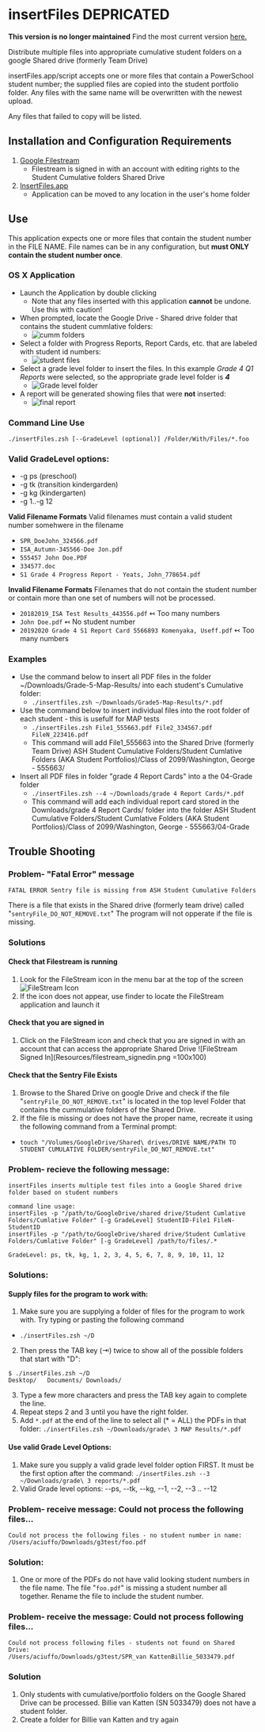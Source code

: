 # insertFiles DEPRICATED
**This version is no longer maintained**
Find the most current version [here.](https://github.com/txoof/insertFiles#insertFiles)

Distribute multiple files into appropriate cumulative student folders on a google Shared drive (formerly Team Drive)

insertFiles.app/script accepts one or more files that contain a PowerSchool student number; the supplied files are copied into the student portfolio folder. Any files with the same name will be overwritten with the newest upload.

Any files that failed to copy will be listed.

## Installation and Configuration Requirements
1. [Google Filestream](https://support.google.com/a/answer/7491144?hl=en)
   * Filestream is signed in with an account with editing rights to the Student Cumulative folders Shared Drive
2. [InsertFiles.app](https://github.com/txoof/insertFiles/raw/master/Automator_version/insertFiles.app.zip)
   * Application can be moved to any location in the user's home folder

## Use
This application expects one or more files that contain the student number in the FILE NAME. File names can be in any configuration, but **must ONLY contain the student number once**. 

### OS X Application
* Launch the Application by double clicking
  * Note that any files inserted with this application **cannot** be undone. Use this with caution!
* When prompted, locate the Google Drive - Shared drive folder that contains the student cummlative folders:
  * ![cumm folders](./Resources/locate_cumm_folders.png)
* Select a folder with Progress Reports, Report Cards, etc. that are labeled with student id numbers:
  * ![student files](./Resources/select_student_files.png)
* Select a grade level folder to insert the files. In this example *Grade 4 Q1 Reports* were selected, so the appropriate grade level folder is ***4***
  * ![Grade level folder](./Resources/select_grade_level_folder.png)
* A report will be generated showing files that were **not** inserted:
    * ![final report](./Resources/final_report.png)


### Command Line Use
`./insertFiles.zsh [--GradeLevel (optional)] /Folder/With/Files/*.foo`

### Valid GradeLevel options:
* -g ps (preschool)
* -g tk (transition kindergarden)
* -g kg (kindergarten)
* -g 1..-g 12

**Valid Filename Formats**
Valid filenames must contain a valid student number somehwere in the filename
* `SPR_DoeJohn_324566.pdf` 
* `ISA_Autumn-345566-Doe Jon.pdf`
* `555457 John Doe.PDF`
* `334577.doc`
* `S1 Grade 4 Progress Report - Yeats, John_778654.pdf`

**Invalid Filename Formats**
Filenames that do not contain the student number or contain more than one set of numbers will not be processed.
* `20182019_ISA Test Results_443556.pdf` ↢ Too many numbers
* `John Doe.pdf` ↢ No student number
* `20192020 Grade 4 S1 Report Card 5566893 Komenyaka, Useff.pdf` ↢ Too many numbers

### Examples
*  Use the command below to insert all PDF files in the folder ~/Downloads/Grade-5-Map-Results/ into each student's Cumulative folder:
   - `./insertfiles.zsh ~/Downloads/Grade5-Map-Results/*.pdf`
*  Use the command below to insert individual files into the root folder of each student - this is usefulf for MAP tests
   -  `./insertFiles.zsh File1_555663.pdf File2_334567.pdf FileN_223416.pdf`
   -  This command will add File1_555663 into the Shared Drive (formerly Team Drive) ASH Student Cumulative Folders/Student Cumlative Folders (AKA Student Portfolios)/Class of 2099/Washington, George - 555663/
* Insert all PDF files in folder "grade 4 Report Cards"  into a the 04-Grade folder
   -  `./insertFiles.zsh --4 ~/Downloads/grade 4 Report Cards/*.pdf`
   -  This command will add each individual report card stored in the Downloads/grade 4 Report Cards/ folder into the folder ASH Student Cumulative Folders/Student Cumlative Folders (AKA Student Portfolios)/Class of 2099/Washington, George - 555663/04-Grade
   
## Trouble Shooting
### Problem- "Fatal Error" message
`FATAL ERROR
Sentry file is missing from ASH Student Cumulative Folders`

There is a file that exists in the Shared drive (formerly team drive) called "`sentryFile_DO_NOT_REMOVE.txt`" The program will not opperate if the file is missing. 

### Solutions
#### Check that Filestream is running
1.  Look for the FileStream icon in the menu bar at the top of the screen ![FileStream Icon](Resources/filestream_icon.png)
2.  If the icon does not appear, use finder to locate the FileStream application and launch it 

#### Check that you are signed in
1.  Click on the FileStream icon and check that you are signed in with an account that can access the appropriate Shared Drive
![FileStream Signed In](Resources/filestream_signedin.png =100x100)

#### Check that the Sentry File Exists
1.  Browse to the Shared Drive on google Drive and check if the file "`sentryFile_DO_NOT_REMOVE.txt`" is located in the top level Folder that contains the cummulative folders of the Shared Drive.
2.  If the file is missing or does not have the proper name, recreate it using the following command from a Terminal prompt:
   * `touch "/Volumes/GoogleDrive/Shared\ drives/DRIVE NAME/PATH TO STUDENT CUMULATIVE FOLDER/sentryFile_DO_NOT_REMOVE.txt"`

### Problem- recieve the following message:
```
insertFiles inserts multiple test files into a Google Shared drive
folder based on student numbers

command line usage:
insertFiles -p "/path/to/GoogleDrive/shared drive/Student Cumlative Folders/Cumlative Folder" [-g GradeLevel] StudentID-File1 FileN-StudentID
insertFiles -p "/path/to/GoogleDrive/shared drive/Student Cumlative Folders/Cumlative Folder" [-g GradeLevel] /path/to/files/.*

GradeLevel: ps, tk, kg, 1, 2, 3, 4, 5, 6, 7, 8, 9, 10, 11, 12
```
### Solutions:
#### Supply files for the program to work with:
1.  Make sure you are supplying a folder of files for the program to work with. Try typing or pasting the following command
   *  `./insertFiles.zsh ~/D`
2.  Then press the TAB key (⇥) twice to show all of the possible folders that start with "D":
```
$ ./insertFiles.zsh ~/D
Desktop/   Documents/ Downloads/
```
3.  Type a few more characters and press the TAB key again to complete the line. 
4.  Repeat steps 2 and 3 until you have the right folder.
5.  Add `*.pdf` at the end of the line to select all (\* = ALL) the PDFs in that folder: `./insertFiles.zsh ~/Downloads/grade\ 3 MAP Results/*.pdf`

#### Use valid Grade Level Options:
1.   Make sure you supply a valid grade level folder option FIRST. It must be the first option after the command: `./insertFiles.zsh --3  ~/Downloads/grade\ 3 reports/*.pdf`
2. Valid Grade level options: --ps, --tk, --kg, --1, --2, --3 .. --12

### Problem- receive message: Could not process the following files...
```
Could not process the following files - no student number in name:
/Users/aciuffo/Downloads/g3test/foo.pdf
```
### Solution:
1.  One or more of the PDFs do not have valid looking student numbers in the file name. The file "`foo.pdf`" is missing a student number all together. Rename the file to include the student number.

### Problem- receive the message: Could not process following files...
```
Could not process following files - students not found on Shared Drive:
/Users/aciuffo/Downloads/g3test/SPR_van KattenBillie_5033479.pdf
```
### Solution
1.  Only students with cumulative/portfolio folders on the Google Shared Drive can be processed. Billie van Katten (SN 5033479) does not have a student folder.
2.  Create a folder for Billie van Katten and try again



